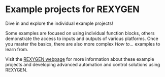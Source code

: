 Example projects for REXYGEN
===========================================

Dive in and explore the individual example projects! 

Some examples are focused on using individual function blocks, others 
demonstrate the access to inputs and outputs of various platforms. Once you 
master the basics, there are also more complex *How to...* examples to learn 
from.  

Visit the [REXYGEN webpage](http://www.rexygen.com) for more 
information about these example projects and developing advanced automation and 
control solutions using REXYGEN.



